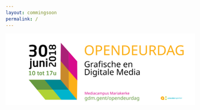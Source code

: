 ```yaml
---
layout: commingsoon
permalink: /
---
```

<div id="el"></div>
<img src="./assets/images/banner.svg" alt="">